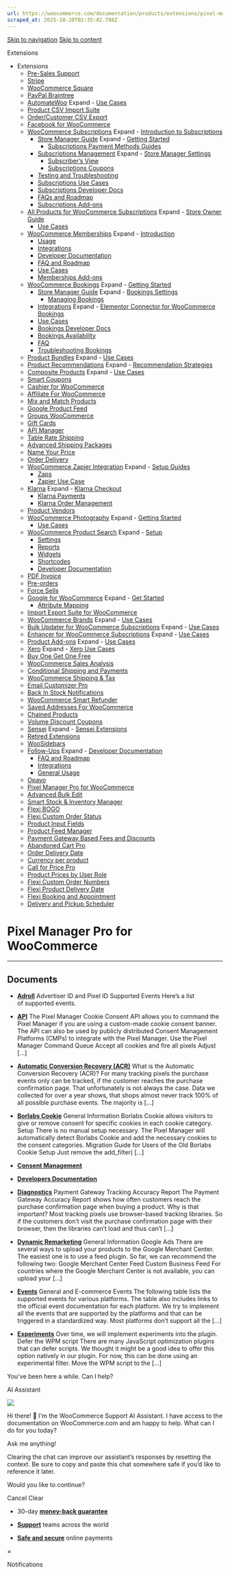 ```yaml
---
url: https://woocommerce.com/documentation/products/extensions/pixel-manager-pro-for-woocommerce
scraped_at: 2025-10-20T02:35:42.798Z
---
```


[Skip to navigation](https://woocommerce.com/documentation/products/extensions/pixel-manager-pro-for-woocommerce/#main-navigation) [Skip to content](https://woocommerce.com/documentation/products/extensions/pixel-manager-pro-for-woocommerce/#page)

Extensions

- Extensions
  - [Pre-Sales Support](https://woocommerce.com/documentation/products/extensions/pre-sales/ "Common pre-sales questions about extensions.")
  - [Stripe](https://woocommerce.com/documentation/products/extensions/stripe/ "Stripe")
  - [WooCommerce Square](https://woocommerce.com/documentation/products/extensions/woocommerce-square/ "WooCommerce Square")
  - [PayPal Braintree](https://woocommerce.com/documentation/products/extensions/paypal-braintree/ "PayPal Braintree")
  - [AutomateWoo](https://woocommerce.com/documentation/products/extensions/automatewoo/ "AutomateWoo") Expand    - [Use Cases](https://woocommerce.com/documentation/products/extensions/automatewoo/use-cases-automatewoo/ "Use Cases")
  - [Product CSV Import Suite](https://woocommerce.com/documentation/products/extensions/product-csv-import-suite/ "This documentation is for the premium Product CSV Import Suite extension. If you’re looking for documentation about the product importer built-in to WooCommerce, check out the documentation here. The Product CSV Import Suite WooCommerce extension lets you import and export products to and from WooCommerce. You can import hundreds, even thousands, of products using one file.")
  - [Order/Customer CSV Export](https://woocommerce.com/documentation/products/extensions/ordercustomer-csv-export/ "Order/Customer CSV Export")
  - [Facebook for WooCommerce](https://woocommerce.com/documentation/products/extensions/facebook-for-woocommerce/ "Facebook for WooCommerce")
  - [WooCommerce Subscriptions](https://woocommerce.com/documentation/products/extensions/woocommerce-subscriptions/ "Start with our Introduction to WooCommerce Subscriptions, a premium WooCommerce extension that allows you to sell products and services with recurring payments.") Expand    - [Introduction to Subscriptions](https://woocommerce.com/document/subscriptions/ "Introduction to Subscriptions")
    - [Store Manager Guide](https://woocommerce.com/documentation/products/extensions/woocommerce-subscriptions/store-manager-guide/ "Store Manager Guide") Expand      - [Getting Started](https://woocommerce.com/documentation/products/extensions/woocommerce-subscriptions/store-manager-guide/getting-started-woocommerce-subscriptions/ "Getting Started")
      - [Subscriptions Payment Methods Guides](https://woocommerce.com/documentation/products/extensions/woocommerce-subscriptions/store-manager-guide/subscriptions-payment-methods-guides/ "Subscriptions Payment Methods Guides")
    - [Subscriptions Management](https://woocommerce.com/documentation/products/extensions/woocommerce-subscriptions/subscriptions-management/ "Subscriptions Management") Expand      - [Store Manager Settings](https://woocommerce.com/documentation/products/extensions/woocommerce-subscriptions/subscriptions-management/store-manager-settings/ "Store Manager Settings")
      - [Subscriber’s View](https://woocommerce.com/document/subscriptions/customers-view/ "Subscriber’s View")
      - [Subscriptions Coupons](https://woocommerce.com/documentation/products/extensions/woocommerce-subscriptions/subscriptions-management/subscriptions-coupons/ "Subscriptions Coupons")
    - [Testing and Troubleshooting](https://woocommerce.com/documentation/products/extensions/woocommerce-subscriptions/testing-and-troubleshooting/ "Testing and Troubleshooting")
    - [Subscriptions Use Cases](https://woocommerce.com/documentation/products/extensions/woocommerce-subscriptions/subscriptions-use-cases/ "Subscriptions Use Cases")
    - [Subscriptions Developer Docs](https://woocommerce.com/documentation/products/extensions/woocommerce-subscriptions/developer-docs/ "Subscriptions Developer Docs")
    - [FAQs and Roadmap](https://woocommerce.com/documentation/products/extensions/woocommerce-subscriptions/faqs-and-roadmap/ "FAQs and Roadmap")
    - [Subscriptions Add-ons](https://woocommerce.com/documentation/products/extensions/woocommerce-subscriptions/subscriptions-add-ons/ "Subscriptions Add-ons")
  - [All Products for WooCommerce Subscriptions](https://woocommerce.com/documentation/products/extensions/all-products-for-woocommerce-subscriptions/ "All Products for WooCommerce Subscriptions") Expand    - [Store Owner Guide](https://woocommerce.com/documentation/products/extensions/all-products-for-woocommerce-subscriptions/store-owner-guide/ "Store Owner Guide")
    - [Use Cases](https://woocommerce.com/documentation/products/extensions/all-products-for-woocommerce-subscriptions/all-products-for-woocommerce-subscriptions-use-cases/ "Use Cases")
  - [WooCommerce Memberships](https://woocommerce.com/documentation/products/extensions/woocommerce-memberships/ "WooCommerce Memberships lets you create a membership system with WooCommerce. You can sell access to your content and products via the purchase of any of your products. You can also sell recurring membership by integrating Memberships and Subscriptions.") Expand    - [Introduction](https://woocommerce.com/documentation/products/extensions/woocommerce-memberships/introduction/ "Introduction")
    - [Usage](https://woocommerce.com/documentation/products/extensions/woocommerce-memberships/usage/ "Usage")
    - [Integrations](https://woocommerce.com/documentation/products/extensions/woocommerce-memberships/integrations/ "Integrations")
    - [Developer Documentation](https://woocommerce.com/documentation/products/extensions/woocommerce-memberships/developers/ "Developer Documentation")
    - [FAQ and Roadmap](https://woocommerce.com/documentation/products/extensions/woocommerce-memberships/faq-and-roadmap/ "FAQ and Roadmap")
    - [Use Cases](https://woocommerce.com/documentation/products/extensions/woocommerce-memberships/memberships-use-cases/ "Use Cases")
    - [Memberships Add-ons](https://woocommerce.com/documentation/products/extensions/woocommerce-memberships/memberships-add-ons/ "Memberships Add-ons")
  - [WooCommerce Bookings](https://woocommerce.com/document/introduction-to-woocommerce-bookings/ "WooCommerce Bookings") Expand    - [Getting Started](https://woocommerce.com/document/introduction-to-woocommerce-bookings/ "Getting Started")
    - [Store Manager Guide](https://woocommerce.com/document/introduction-to-woocommerce-bookings/woocommerce-bookings-store-manager-guide/ "Store Manager Guide") Expand      - [Bookings Settings](https://woocommerce.com/documentation/products/extensions/woocommerce-bookings/store-manager-guide-woocommerce-bookings/bookings-settings/ "Bookings Settings")
      - [Managing Bookings](https://woocommerce.com/document/introduction-to-woocommerce-bookings/managing-woocommerce-bookings/ "Managing Bookings")
    - [Integrations](https://woocommerce.com/documentation/products/extensions/woocommerce-bookings/integrations-woocommerce-bookings/ "Integrations") Expand      - [Elementor Connector for WooCommerce Bookings](https://woocommerce.com/documentation/products/extensions/woocommerce-bookings/integrations-woocommerce-bookings/elementor-connector-for-woocommerce-bookings/ "Elementor Connector for WooCommerce Bookings")
    - [Use Cases](https://woocommerce.com/document/introduction-to-woocommerce-bookings/woocommerce-bookings-use-cases/ "Use Cases")
    - [Bookings Developer Docs](https://woocommerce.com/documentation/products/extensions/woocommerce-bookings/developer-docs-bookings/ "Bookings Developer Docs")
    - [Bookings Availability](https://woocommerce.com/documentation/products/extensions/woocommerce-bookings/woocommerce-bookings-availability/ "WooCommerce Bookings Availability is a paid add-on for the WooCommerce Bookings extension that helps you sell more bookings by presenting a calendar or schedule of available slots in a page or post.")
    - [FAQ](https://woocommerce.com/document/introduction-to-woocommerce-bookings/bookings-faq/ "FAQ")
    - [Troubleshooting Bookings](https://woocommerce.com/documentation/products/extensions/woocommerce-bookings/troubleshooting-bookings/ "Troubleshooting Bookings")
  - [Product Bundles](https://woocommerce.com/documentation/products/extensions/product-bundles/ "Product Bundles") Expand    - [Use Cases](https://woocommerce.com/documentation/products/extensions/product-bundles/product-bundles-use-cases/ "Use Cases")
  - [Product Recommendations](https://woocommerce.com/documentation/products/extensions/product-recommendations/ "Product Recommendations") Expand    - [Recommendation Strategies](https://woocommerce.com/documentation/products/extensions/product-recommendations/recommendation-strategies/ "Recommendation Strategies")
  - [Composite Products](https://woocommerce.com/documentation/products/extensions/composite-products/ "Composite Products") Expand    - [Use Cases](https://woocommerce.com/documentation/products/extensions/composite-products/composite-products-use-cases/ "Use Cases")
  - [Smart Coupons](https://woocommerce.com/documentation/products/extensions/smart-coupons/ "Smart Coupons")
  - [Cashier for WooCommerce](https://woocommerce.com/documentation/products/extensions/cashier-for-woocommerce/ "Cashier for WooCommerce")
  - [Affiliate For WooCommerce](https://woocommerce.com/documentation/products/extensions/affiliate-for-woocommerce/ "Affiliate For WooCommerce")
  - [Mix and Match Products](https://woocommerce.com/documentation/products/extensions/mix-and-match-products/ "Mix and Match Products")
  - [Google Product Feed](https://woocommerce.com/documentation/products/extensions/google-product-feed/ "Google Product Feed")
  - [Groups WooCommerce](https://woocommerce.com/documentation/products/extensions/groups-woocommerce/ "Use the Groups WooCommerce extension to sell memberships with WooCommerce – A powerful and flexible combination for memberships and content access control.  Visit the main documentation page here: Groups WooCommerce Documentation")
  - [Gift Cards](https://woocommerce.com/documentation/products/extensions/gift-cards/ "Gift Cards")
  - [API Manager](https://woocommerce.com/documentation/products/extensions/api-manager/ "API Manager")
  - [Table Rate Shipping](https://woocommerce.com/documentation/products/extensions/table-rate-shipping/ "Table Rate Shipping")
  - [Advanced Shipping Packages](https://woocommerce.com/documentation/products/extensions/advanced-shipping-packages/ "Advanced Shipping Packages")
  - [Name Your Price](https://woocommerce.com/documentation/products/extensions/name-your-price/ "Name Your Price")
  - [Order Delivery](https://woocommerce.com/documentation/products/extensions/order-delivery/ "Order Delivery")
  - [WooCommerce Zapier Integration](https://woocommerce.com/documentation/products/extensions/woocommerce-zapier-integration/ "WooCommerce Zapier Integration") Expand    - [Setup Guides](https://woocommerce.com/documentation/products/extensions/woocommerce-zapier-integration/setup-guides/ "Setup Guides")
    - [Zaps](https://woocommerce.com/documentation/products/extensions/woocommerce-zapier-integration/zaps/ "Zaps")
    - [Zapier Use Case](https://woocommerce.com/documentation/products/extensions/woocommerce-zapier-integration/zapier-use-cases/ "Zapier Use Case")
  - [Klarna](https://woocommerce.com/documentation/products/extensions/klarna/ "Klarna") Expand    - [Klarna Checkout](https://woocommerce.com/documentation/products/extensions/klarna/klarna-checkout/ "Klarna Checkout")
    - [Klarna Payments](https://woocommerce.com/documentation/products/extensions/klarna/klarna-payments/ "Klarna Payments")
    - [Klarna Order Management](https://woocommerce.com/documentation/products/extensions/klarna/klarna-order-management/ "Klarna Order Management")
  - [Product Vendors](https://woocommerce.com/documentation/products/extensions/product-vendors/ "Product Vendors")
  - [WooCommerce Photography](https://woocommerce.com/documentation/products/extensions/photography/ "WooCommerce Photography") Expand    - [Getting Started](https://woocommerce.com/documentation/products/extensions/photography/getting-started-woocommerce-photography/ "Getting Started")
    - [Use Cases](https://woocommerce.com/documentation/products/extensions/photography/photography-use-cases/ "Use Cases")
  - [WooCommerce Product Search](https://woocommerce.com/documentation/products/extensions/woocommerce-product-search/ "The WooCommerce Product Search extension provides an advanced Search Engine and Search Experience for you and your customers.  Visit the main documentation page here: WooCommerce Product Search Documentation") Expand    - [Setup](https://woocommerce.com/document/woocommerce-product-search/setup/ "Setup")
    - [Settings](https://woocommerce.com/documentation/products/extensions/woocommerce-product-search/settings-woocommerce-product-search/ "Settings")
    - [Reports](https://woocommerce.com/documentation/products/extensions/woocommerce-product-search/reports/ "Reports")
    - [Widgets](https://woocommerce.com/documentation/products/extensions/woocommerce-product-search/widgets/ "Widgets")
    - [Shortcodes](https://woocommerce.com/documentation/products/extensions/woocommerce-product-search/shortcodes/ "Shortcodes")
    - [Developer Documentation](https://woocommerce.com/documentation/products/extensions/woocommerce-product-search/developer-documentation-woocommerce-product-search/ "Developer Documentation")
  - [PDF Invoice](https://woocommerce.com/documentation/products/extensions/pdf-invoice/ "PDF Invoice")
  - [Pre-orders](https://woocommerce.com/documentation/products/extensions/pre-orders/ "Pre-orders")
  - [Force Sells](https://woocommerce.com/documentation/products/extensions/force-sells/ "Force Sells")
  - [Google for WooCommerce](https://woocommerce.com/documentation/products/extensions/google-for-woocommerce/ "Google for WooCommerce") Expand    - [Get Started](https://woocommerce.com/documentation/products/extensions/google-for-woocommerce/get-started/ "Get Started")
    - [Attribute Mapping](https://woocommerce.com/documentation/products/extensions/google-for-woocommerce/attribute-mapping/ "Attribute Mapping")
  - [Import Export Suite for WooCommerce](https://woocommerce.com/documentation/products/extensions/import-export-suite-for-woocommerce/ "Import Export Suite for WooCommerce")
  - [WooCommerce Brands](https://woocommerce.com/documentation/products/extensions/woocommerce-brands/ "WooCommerce Brands") Expand    - [Use Cases](https://woocommerce.com/documentation/products/extensions/woocommerce-brands/use-cases-woocommerce-brands/ "Use Cases")
  - [Bulk Updater for WooCommerce Subscriptions](https://woocommerce.com/documentation/products/extensions/bulk-updater-for-woocommerce-subscriptions/ "Bulk Updater for WooCommerce Subscriptions") Expand    - [Use Cases](https://woocommerce.com/documentation/products/extensions/bulk-updater-for-woocommerce-subscriptions/use-cases-bulk-updater-for-woocommerce-subscriptions/ "Use Cases")
  - [Enhancer for WooCommerce Subscriptions](https://woocommerce.com/documentation/products/extensions/enhancer-for-woocommerce-subscriptions/ "Enhancer for WooCommerce Subscriptions") Expand    - [Use Cases](https://woocommerce.com/documentation/products/extensions/enhancer-for-woocommerce-subscriptions/use-cases-enhancer-for-woocommerce-subscriptions/ "Use Cases")
  - [Product Add-ons](https://woocommerce.com/documentation/products/extensions/product-add-ons/ "Product Add-ons") Expand    - [Use Cases](https://woocommerce.com/documentation/products/extensions/product-add-ons/product-add-ons-use-cases/ "Use Cases")
  - [Xero](https://woocommerce.com/documentation/products/extensions/xero/ "Xero") Expand    - [Xero Use Cases](https://woocommerce.com/documentation/products/extensions/xero/xero-use-cases/ "Xero Use Cases")
  - [Buy One Get One Free](https://woocommerce.com/documentation/products/extensions/buy-one-get-one-free/ "Buy One Get One Free")
  - [WooCommerce Sales Analysis](https://woocommerce.com/documentation/products/extensions/woocommerce-sales-analysis/ "Sales Analysis for WooCommerce offers reporting for Marketers & Managers. Get insights on key metrics, international sales, revenue, product and customer trends.")
  - [Conditional Shipping and Payments](https://woocommerce.com/documentation/products/extensions/conditional-shipping-and-payments/ "Conditional Shipping and Payments")
  - [WooCommerce Shipping & Tax](https://woocommerce.com/documentation/products/extensions/woocommerce-shipping-tax/ "WooCommerce Shipping & Tax")
  - [Email Customizer Pro](https://woocommerce.com/documentation/products/extensions/email-customizer-pro/ "Email Customizer Pro")
  - [Back In Stock Notifications](https://woocommerce.com/documentation/products/extensions/back-in-stock-notifications/ "Back In Stock Notifications")
  - [WooCommerce Smart Refunder](https://woocommerce.com/documentation/products/extensions/smart-refunder/ "WooCommerce Smart Refunder")
  - [Saved Addresses For WooCommerce](https://woocommerce.com/documentation/products/extensions/saved-addresses-woocommerce/ "Saved Addresses For WooCommerce")
  - [Chained Products](https://woocommerce.com/documentation/products/extensions/chained-products/ "Chained Products")
  - [Volume Discount Coupons](https://woocommerce.com/documentation/products/extensions/volume-discount-coupons/ "Volume Discount Coupons helps to increase unit sales and overall sales by enabling discounts based on quantities, including cross-promotions across products and categories.")
  - [Sensei](https://woocommerce.com/documentation/products/extensions/sensei/ "Teaching coursework has never been easier, all within WordPress. With the Sensei plugin you can create courses, write lessons, and add quizzes.") Expand    - [Sensei Extensions](https://woocommerce.com/documentation/products/extensions/sensei/sensei-extensions/ "Documentation for Sensei extensions")
  - [Retired Extensions](https://woocommerce.com/documentation/products/extensions/retired-extensions/ "Retired Extensions")
  - [WooSidebars](https://woocommerce.com/documentation/products/extensions/woosidebars/ "With WooSidebars you can override any widgetized area on your WordPress-powered website, displaying different widgets for different screens… without touching a line of code.")
  - [Follow-Ups](https://woocommerce.com/documentation/products/extensions/follow-ups/ "Follow-Ups") Expand    - [Developer Documentation](https://woocommerce.com/documentation/products/extensions/follow-ups/developer-documentation/ "Developer Documentation")
    - [FAQ and Roadmap](https://woocommerce.com/documentation/products/extensions/follow-ups/faq-and-roadmap-follow-ups/ "FAQ and Roadmap")
    - [Integrations](https://woocommerce.com/documentation/products/extensions/follow-ups/integrations-follow-ups/ "Integrations")
    - [General Usage](https://woocommerce.com/documentation/products/extensions/follow-ups/general-usage/ "General Usage")
  - [Opayo](https://woocommerce.com/documentation/products/extensions/opayo/ " The Opayo Payment Suite is closed to new subscriptions and will be retired by the end of the year. The developer continues to provide support for active subscribers, but we recommend starting the transition to the new Elavon Payments for WooCommerce extension. ")
  - [Pixel Manager Pro for WooCommerce](https://woocommerce.com/documentation/products/extensions/pixel-manager-pro-for-woocommerce/ "Pixel Manager Pro for WooCommerce")
  - [Advanced Bulk Edit](https://woocommerce.com/documentation/products/extensions/advanced-bulk-edit/ "Advanced Bulk Edit")
  - [Smart Stock & Inventory Manager](https://woocommerce.com/documentation/products/extensions/smart-stock-inventory-manager/ "Smart Stock & Inventory Manager")
  - [Flexi BOGO](https://woocommerce.com/documentation/products/extensions/flexi-bogo/ "Flexi BOGO")
  - [Flexi Custom Order Status](https://woocommerce.com/documentation/products/extensions/flexi-custom-order-status/ "Flexi Custom Order Status")
  - [Product Input Fields](https://woocommerce.com/documentation/products/extensions/product-input-fields/ "Product Input Fields")
  - [Product Feed Manager](https://woocommerce.com/documentation/products/extensions/product-feed-manager/ "Product Feed Manager")
  - [Payment Gateway Based Fees and Discounts](https://woocommerce.com/documentation/products/extensions/payment-gateway-based-fees-and-discounts/ "Payment Gateway Based Fees and Discounts")
  - [Abandoned Cart Pro](https://woocommerce.com/documentation/products/extensions/abandoned-cart-pro/ "Abandoned Cart Pro")
  - [Order Delivery Date](https://woocommerce.com/documentation/products/extensions/order-delivery-date/ "Order Delivery Date")
  - [Currency per product](https://woocommerce.com/documentation/products/extensions/currency-per-product/ "Currency per product")
  - [Call for Price Pro](https://woocommerce.com/documentation/products/extensions/call-for-price-pro/ "Call for Price Pro")
  - [Product Prices by User Role](https://woocommerce.com/documentation/products/extensions/product-prices-by-user-role/ "Product Prices by User Role")
  - [Flexi Custom Order Numbers](https://woocommerce.com/documentation/products/extensions/flexi-custom-order-numbers/ "Flexi Custom Order Numbers")
  - [Flexi Product Delivery Date](https://woocommerce.com/documentation/products/extensions/flexi-product-delivery-date/ "Flexi Product Delivery Date")
  - [Flexi Booking and Appointment](https://woocommerce.com/documentation/products/extensions/flexi-booking-and-appointment/ "Flexi Booking and Appointment")
  - [Delivery and Pickup Scheduler](https://woocommerce.com/documentation/products/extensions/delivery-and-pickup-scheduler/ "Delivery and Pickup Scheduler")

# Pixel Manager Pro for WooCommerce

* * *

## Documents

- [**Adroll**](https://woocommerce.com/document/pixel-manager-pro-for-woocommerce/pmw-plugin-configuration/adroll/)
Advertiser ID and Pixel ID Supported Events Here’s a list of supported events.

- [**API**](https://woocommerce.com/document/pixel-manager-pro-for-woocommerce/consent-management/api-3/)
The Pixel Manager Cookie Consent API allows you to command the Pixel Manager if you are using a custom-made cookie consent banner. The API can also be used by publicly distributed Consent Management Platforms (CMPs) to integrate with the Pixel Manager. Use the Pixel Manager Command Queue Accept all cookies and fire all pixels Adjust \[…\]

- [**Automatic Conversion Recovery (ACR)**](https://woocommerce.com/document/pixel-manager-pro-for-woocommerce/features/automatic-conversion-recovery-acr/)
What is the Automatic Conversion Recovery (ACR)?​ For many tracking pixels the purchase events only can be tracked, if the customer reaches the purchase confirmation page. That unfortunately is not always the case. Data we collected for over a year shows, that shops almost never track 100% of all possible purchase events. The majority is \[…\]

- [**Borlabs Cookie**](https://woocommerce.com/document/pixel-manager-pro-for-woocommerce/consent-management/borlabs-cookie/)
General Information Borlabs Cookie allows visitors to give or remove consent for specific cookies in each cookie category. Setup There is no manual setup necessary. The Pixel Manager will automatically detect Borlabs Cookie and add the necessary cookies to the consent categories. Migration Guide for Users of the Old Borlabs Cookie Setup Just remove the add\_filter( \[…\]

- [**Consent Management**](https://woocommerce.com/document/pixel-manager-pro-for-woocommerce/consent-management/)
- [**Developers Documentation**](https://woocommerce.com/document/pixel-manager-pro-for-woocommerce/developers-documentation/)
- [**Diagnostics**](https://woocommerce.com/document/pixel-manager-pro-for-woocommerce/diagnostics/)
Payment Gateway Tracking Accuracy Report​ The Payment Gateway Accuracy Report shows how often customers reach the purchase confirmation page when buying a product. Why is that important?​ Most tracking pixels use browser-based tracking libraries. So if the customers don’t visit the purchase confirmation page with their browser, then the libraries can’t load and thus can’t \[…\]

- [**Dynamic Remarketing**](https://woocommerce.com/document/pixel-manager-pro-for-woocommerce/pmw-plugin-configuration/dynamic-remarketing/)
General Information Google Ads There are several ways to upload your products to the Google Merchant Center. The easiest one is to use a feed plugin. So far, we can recommend the following two: Google Merchant Center Feed​ Custom Business Feed​ For countries where the Google Merchant Center is not available, you can upload your \[…\]

- [**Events**](https://woocommerce.com/document/pixel-manager-pro-for-woocommerce/features/events/)
General and E-commerce Events The following table lists the supported events for various platforms. The table also includes links to the official event documentation for each platform. We try to implement all the events that are supported by the platforms and that can be triggered in a standardized way. Most platforms don’t support all the \[…\]

- [**Experiments**](https://woocommerce.com/document/pixel-manager-pro-for-woocommerce/developers-documentation/experiments/)
Over time, we will implement experiments into the plugin. Defer the WPM script There are many JavaScript optimization plugins that can defer scripts. We thought it might be a good idea to offer this option natively in our plugin. For now, this can be done using an experimental filter. Move the WPM script to the \[…\]


You've been here a while. Can I help?

AI Assistant

![](https://woocommerce.com/wp-content/themes/woo/images/svg/support-chat-bot-avatar.svg)

Hi there! 👋 I'm the WooCommerce Support AI Assistant. I have access to the documentation on WooCommerce.com and am happy to help. What can I do for you today?

Ask me anything!

Clearing the chat can improve our assistant’s responses by resetting the context. Be sure to copy and paste this chat somewhere safe if you’d like to reference it later.

Would you like to continue?

Cancel
Clear

- 30-day **[money-back guarantee](https://woocommerce.com/refund-policy/)**

- **[Support](https://woocommerce.com/docs/)**
teams across the world

- **[Safe and secure](https://woocommerce.com/products/woopayments/)**
online payments

×

Notifications